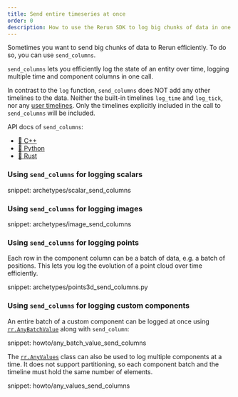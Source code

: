 ```yaml
---
title: Send entire timeseries at once
order: 0
description: How to use the Rerun SDK to log big chunks of data in one call
---
```



Sometimes you want to send big chunks of data to Rerun efficiently. To do so, you can use `send_columns`.

`send_columns` lets you efficiently log the state of an entity over time, logging multiple time and component columns in one call.

In contrast to the `log` function, `send_columns` does NOT add any other timelines to the data. Neither the built-in timelines `log_time` and `log_tick`, nor any [user timelines](../../concepts/timelines.md). Only the timelines explicitly included in the call to `send_columns` will be included.

API docs of `send_columns`:
* [🌊 C++](https://ref.rerun.io/docs/cpp/stable/classrerun_1_1RecordingStream.html#ad17571d51185ce2fc2fc2f5c3070ad65)
* [🐍 Python](https://ref.rerun.io/docs/python/stable/common/columnar_api/#rerun.send_columns)
* [🦀 Rust](https://docs.rs/rerun/latest/rerun/struct.RecordingStream.html#method.send_columns)


### Using `send_columns` for logging scalars
snippet: archetypes/scalar_send_columns


### Using `send_columns` for logging images
snippet: archetypes/image_send_columns


### Using `send_columns` for logging points
Each row in the component column can be a batch of data, e.g. a batch of positions.
This lets you log the evolution of a point cloud over time efficiently.

snippet: archetypes/points3d_send_columns.py

### Using `send_columns` for logging custom components

An entire batch of a custom component can be logged at once using [`rr.AnyBatchValue`](https://ref.rerun.io/docs/python/0.20.0/common/custom_data/#rerun.AnyBatchValue?speculative-link) along with `send_column`:

snippet: howto/any_batch_value_send_columns

The [`rr.AnyValues`](https://ref.rerun.io/docs/python/0.20.0/common/custom_data/#rerun.AnyValues) class can also be used to log multiple components at a time.
It does not support partitioning, so each component batch and the timeline must hold the same number of elements.

snippet: howto/any_values_send_columns
